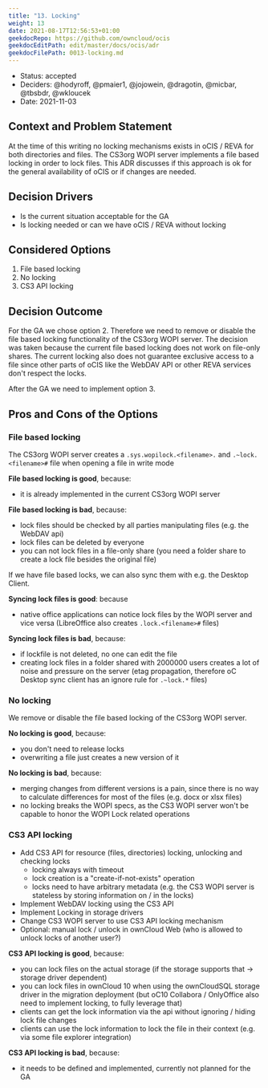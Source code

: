 ```yaml
---
title: "13. Locking"
weight: 13
date: 2021-08-17T12:56:53+01:00
geekdocRepo: https://github.com/owncloud/ocis
geekdocEditPath: edit/master/docs/ocis/adr
geekdocFilePath: 0013-locking.md
---
```


- Status: accepted
- Deciders: @hodyroff, @pmaier1, @jojowein, @dragotin, @micbar, @tbsbdr, @wkloucek
- Date: 2021-11-03

## Context and Problem Statement

At the time of this writing no locking mechanisms exists in oCIS / REVA for both directories and files. The CS3org WOPI server implements a file based locking in order to lock files. This ADR discusses if this approach is ok for the general availability of oCIS or if changes are needed.

## Decision Drivers

- Is the current situation acceptable for the GA
- Is locking needed or can we have oCIS / REVA without locking

## Considered Options

1. File based locking
2. No locking
3. CS3 API locking

## Decision Outcome

For the GA we chose option 2. Therefore we need to remove or disable the file based locking functionality of the CS3org WOPI server. The decision was taken because the current file based locking does not work on file-only shares. The current locking also does not guarantee exclusive access to a file since other parts of oCIS like the WebDAV API or other REVA services don't respect the locks.

After the GA we need to implement option 3.

## Pros and Cons of the Options

### File based locking

The CS3org WOPI server creates a `.sys.wopilock.<filename>.` and `.~lock.<filename>#` file when opening a file in write mode

**File based locking is good**, because:

- it is already implemented in the current CS3org WOPI server

**File based locking is bad**, because:

- lock files should be checked by all parties manipulating files (e.g. the WebDAV api)
- lock files can be deleted by everyone
- you can not lock files in a file-only share (you need a folder share to create a lock file besides the original file)

If we have file based locks, we can also sync them with e.g. the Desktop Client.

**Syncing lock files is good**: because

- native office applications can notice lock files by the WOPI server and vice versa (LibreOffice also creates `.lock.<filename>#` files)

**Syncing lock files is bad**, because:

- if lockfile is not deleted, no one can edit the file
- creating lock files in a folder shared with 2000000 users creates a lot of noise and pressure on the server (etag propagation, therefore oC Desktop sync client has an ignore rule for `.~lock.*` files)

### No locking

We remove or disable the file based locking of the CS3org WOPI server.

**No locking is good**, because:

- you don't need to release locks
- overwriting a file just creates a new version of it

**No locking is bad**, because:

- merging changes from different versions is a pain, since there is no way to calculate differences for most of the files (e.g. docx or xlsx files)
- no locking breaks the WOPI specs, as the CS3 WOPI server won't be capable to honor the WOPI Lock related operations

### CS3 API locking

- Add CS3 API for resource (files, directories) locking, unlocking and checking locks
  - locking always with timeout
  - lock creation is a "create-if-not-exists" operation
  - locks need to have arbitrary metadata (e.g. the CS3 WOPI server is stateless by storing information on / in the locks)
- Implement WebDAV locking using the CS3 API
- Implement Locking in storage drivers
- Change CS3 WOPI server to use CS3 API locking mechanism
- Optional: manual lock / unlock in ownCloud Web (who is allowed to unlock locks of another user?)

**CS3 API locking is good**, because:

- you can lock files on the actual storage (if the storage supports that -> storage driver dependent)
- you can lock files in ownCloud 10 when using the ownCloudSQL storage driver in the migration deployment (but oC10 Collabora / OnlyOffice also need to implement locking, to fully leverage that)
- clients can get the lock information via the api without ignoring / hiding lock file changes
- clients can use the lock information to lock the file in their context (e.g. via some file explorer integration)

**CS3 API locking is bad**, because:

- it needs to be defined and implemented, currently not planned for the GA
